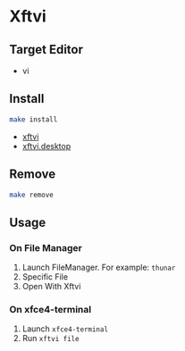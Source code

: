 
# Xftvi


## Target Editor

* vi


## Install

``` sh
make install
```

* [xftvi](xftvi)
* [xftvi.desktop](xftvi.desktop)

## Remove

``` sh
make remove
```

## Usage

### On File Manager

1. Launch FileManager. For example: `thunar`
2. Specific File
3. Open With Xftvi

### On xfce4-terminal

1. Launch `xfce4-terminal`
2. Run `xftvi file`
